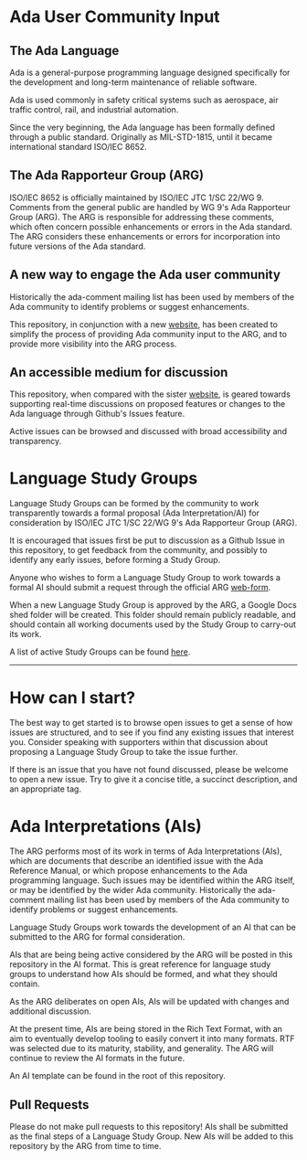 # Ada User Community Input

## The Ada Language

Ada is a general-purpose programming language designed specifically for the development and long-term maintenance of reliable software.

Ada is used commonly in safety critical systems such as aerospace, air traffic control, rail, and industrial automation.

Since the very beginning, the Ada language has been formally defined through a public standard. Originally as MIL-STD-1815, until it became international standard ISO/IEC 8652.

## The Ada Rapporteur Group (ARG)

ISO/IEC 8652 is officially maintained by ISO/IEC JTC 1/SC 22/WG 9. Comments from the general public are handled by WG 9's Ada Rapporteur Group (ARG). The ARG is responsible for addressing these comments, which often concern possible enhancements or errors in the Ada standard. The ARG considers these enhancements or errors for incorporation into future versions of the Ada standard.

## A new way to engage the Ada user community

Historically the ada-comment mailing list has been used by members of the Ada community to identify problems or suggest enhancements.  

This repository, in conjunction with a new [website](https://sites.google.com/view/ada-rapporteur-group), has been created to simplify the process of providing Ada community input to the ARG, and to provide more visibility into the ARG process.

## An accessible medium for discussion

This repository, when compared with the sister [website](https://sites.google.com/view/ada-rapporteur-group), is geared towards supporting real-time discussions on proposed features or changes to the Ada language through Github's Issues feature.

Active issues can be browsed and discussed with broad accessibility and transparency.


# Language Study Groups

Language Study Groups can be formed by the community to work transparently towards a formal proposal (Ada Interpretation/AI) for consideration by ISO/IEC JTC 1/SC 22/WG 9's Ada Rapporteur Group (ARG).

It is encouraged that issues first be put to discussion as a Github Issue in this repository, to get feedback from the community, and possibly to identify any early issues, before forming a Study Group. 

Anyone who wishes to form a Language Study Group to work towards a formal AI should submit a request through the official ARG [web-form](https://sites.google.com/view/ada-rapporteur-group/community-input?authuser=0).

When a new Language Study Group is approved by the ARG, a Google Docs shed folder will be created. This folder should remain publicly readable, and should contain all working documents used by the Study Group to carry-out its work.

A list of active Study Groups can be found [here](https://sites.google.com/view/ada-rapporteur-group).


---
# How can I start?

The best way to get started is to browse open issues to get a sense of how issues are structured, and to see if you find any existing issues that interest you. Consider speaking with supporters within that discussion about proposing a Language Study Group to take the issue further.

If there is an issue that you have not found discussed, please be welcome to open a new issue. Try to give it a concise title, a succinct description, and an appropriate tag.

# Ada Interpretations (AIs)

The ARG performs most of its work in terms of Ada Interpretations (AIs), which are documents that describe an identified issue with the Ada Reference Manual, or which propose enhancements to the Ada programming language.  Such issues may be identified within the ARG itself, or may be identified by the wider Ada community.  Historically the ada-comment mailing list has been used by members of the Ada community to identify problems or suggest enhancements.  

Language Study Groups work towards the development of an AI that can be submitted to the ARG for formal consideration.

AIs that are being being active considered by the ARG will be posted in this repository in the AI format. This is great reference for language study groups to understand how AIs should be formed, and what they should contain.

As the ARG deliberates on open AIs, AIs will be updated with changes and additional discussion.

At the present time, AIs are being stored in the Rich Text Format, with an aim to eventually develop tooling to easily convert it into many formats. RTF was selected due to its maturity, stability, and generality. The ARG will continue to review the AI formats in the future.

An AI template can be found in the root of this repository.

## Pull Requests

Please do not make pull requests to this repository! AIs shall be submitted as the final steps of a Language Study Group. New AIs will be added to this repository by the ARG from time to time.



